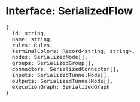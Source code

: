 # Interface: SerializedFlow

<pre>
{
  id: string,
  name: string,
  rules: <Ref to="./rules">Rules</Ref>,
  terminalColors: Record&lt;string, string&gt;,
  nodes: <Ref to="./serialized-node">SerializedNode</Ref>[],
  groups: <Ref to="./serialized-group">SerializedGroup</Ref>[],
  connectors: <Ref to="./serialized-connector">SerializedConnector</Ref>[],
  inputs: <Ref to="./serialized-tunnel-node">SerializedTunnelNode</Ref>[],
  outputs: <Ref to="./serialized-tunnel-node">SerializedTunnelNode</Ref>[],
  executionGraph: <Ref to="./serialized-graph">SerializedGraph</Ref>
}
</pre>

<script setup>
import Ref from '../../../../../components/api/Ref.vue';
</script>
